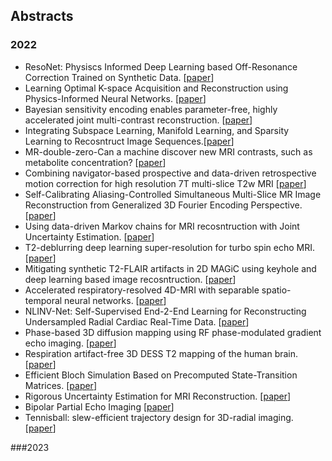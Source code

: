 ## Abstracts
### 2022
- ResoNet: Physiscs Informed Deep Learning based Off-Resonance Correction Trained on Synthetic Data. [[paper](https://submissions.mirasmart.com/ISMRM2022/Itinerary/Files/PDFFiles/0555.html)]
- Learning Optimal K-space Acquisition and Reconstruction using Physics-Informed Neural Networks.  [[paper](https://submissions.mirasmart.com/ISMRM2022/Itinerary/Files/PDFFiles/0050.html)]
- Bayesian sensitivity encoding enables parameter-free, highly accelerated joint multi-contrast reconstruction. [[paper](https://submissions.mirasmart.com/ISMRM2022/Itinerary/Files/PDFFiles/3444.html)]
- Integrating Subspace Learning, Manifold Learning, and Sparsity Learning to Recosntruct Image Sequences.[[paper](https://submissions.mirasmart.com/ISMRM2022/Itinerary/Files/PDFFiles/3448.html)]
- MR-double-zero-Can a machine discover new MRI contrasts, such as metabolite concentration? [[paper](https://submissions.mirasmart.com/ISMRM2022/Itinerary/Files/PDFFiles/0103.html)]
- Combining navigator-based prospective and data-driven retrospective motion correction for high resolution 7T multi-slice T2w MRI [[paper](https://submissions.mirasmart.com/ISMRM2022/Itinerary/Files/PDFFiles/3298.html)]
- Self-Calibrating Aliasing-Controlled Simultaneous Multi-Slice MR Image Reconstruction from Generalized 3D Fourier Encoding Perspective. [[paper](https://submissions.mirasmart.com/ISMRM2022/Itinerary/Files/PDFFiles/0242.html)]
- Using data-driven Markov chains for MRI recosntruction with Joint Uncertainty Estimation. [[paper](https://submissions.mirasmart.com/ISMRM2022/Itinerary/Files/PDFFiles/0298.html)]
- T2-deblurring deep learning super-resolution for turbo spin echo MRI. [[paper](https://submissions.mirasmart.com/ISMRM2022/Itinerary/Files/PDFFiles/0302.html)]
- Mitigating synthetic T2-FLAIR artifacts in 2D MAGiC using keyhole and deep learning based image recosntruction. [[paper](https://submissions.mirasmart.com/ISMRM2022/Itinerary/Files/PDFFiles/0306.html)]
- Accelerated respiratory-resolved 4D-MRI with separable spatio-temporal neural networks. [[paper](https://submissions.mirasmart.com/ISMRM2022/Itinerary/Files/PDFFiles/0305.html)]
- NLINV-Net: Self-Supervised End-2-End Learning for Reconstructing Undersampled Radial Cardiac Real-Time Data. [[paper](https://submissions.mirasmart.com/ISMRM2022/Itinerary/Files/PDFFiles/0499.html)]
- Phase-based 3D diffusion mapping using RF phase-modulated gradient echo imaging. [[paper](https://submissions.mirasmart.com/ISMRM2022/Itinerary/Files/PDFFiles/0510.html)]
- Respiration artifact-free 3D DESS T2 mapping of the human brain. [[paper](https://submissions.mirasmart.com/ISMRM2022/Itinerary/Files/PDFFiles/0760.html)]
- Efficient Bloch Simulation Based on Precomputed State-Transition Matrices. [[paper](https://submissions.mirasmart.com/ISMRM2022/Itinerary/Files/PDFFiles/0748.html)]
- Rigorous Uncertainty Estimation for MRI Reconstruction. [[paper](https://submissions.mirasmart.com/ISMRM2022/Itinerary/Files/PDFFiles/0749.html)]
- Bipolar Partial Echo Imaging [[paper](https://submissions.mirasmart.com/ISMRM2022/Itinerary/Files/PDFFiles/1715.html)]
- Tennisball: slew-efficient trajectory design for 3D-radial imaging. [[paper](https://submissions.mirasmart.com/ISMRM2022/Itinerary/Files/PDFFiles/1712.html)]

###2023

